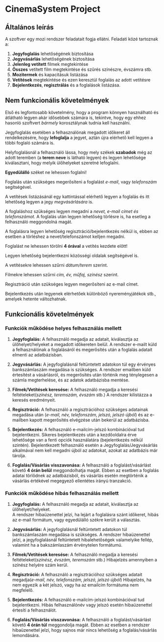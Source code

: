 # CinemaSystem Project
## Általános leírás

A szoftver egy mozi rendszer feladatait fogja ellátni. 
Feladati közé tartoznak a:

1. __Jegyfoglalás__ lehetőségének biztosítása
2. __Jegyvásárlás__ lehetőségének biztosítása
3. __Jelenleg vetített__ filmek megtekintése
4. __Összes__ vetített film megtekintése és szűrés színészre, évszámra stb.
5. __Mozitermek__ és kapacitásuk listázása
6. __Vetítések__ megtekintése és ezen keresztül foglalás az adott vetítésre
7. __Bejelentkezés__, __regisztrálás__ és a foglalások listázása.

## Nem funkcionális követelmények

Első és legfontosabb követelmény, hogy a program könnyen használható és átlátható legyen akár idősebbek számára is,
tekintve, hogy egy ehhez hasonló szoftvert _bármely_ korosztálynak tudnia kell használni.

Jegyfoglalás esetében a felhasználónak megadott időkeret áll rendelkezésére, hogy __lefoglalja__ a jegyet,
aztán újra elérhető kell legyen a többi foglaló számára is.

Helyfoglalásnál a felhasználó lássa, hogy mely székek __szabadok__ még az adott teremben (a __terem neve__ is látható legyen) és
legyen lehetősége kiválasztani, hogy melyik ülőhelyeket szeretné lefoglalni.

__Egyedülálló__ széket ne lehessen foglalni!

Foglalás után szükséges megerősíteni a foglalást *e-mail*, vagy *telefonszám* segítségével.

A vetítések listázásánál egy kattintással elérhető legyen a foglalás és itt lehetőség legyen a jegy *megvásárlására* is.

A foglaláshoz szükséges legyen megadni a *nevet, e-mail címet és telefonszámot.*
A foglalás után legyen lehetőség törlésre is, ha esetleg a felhasználó meggondolná magát.

A foglalásra legyen lehetőség regisztráció/bejelentkezés nélkül is, ebben az esetben a törléshez a nevet/telefonszámot kelljen megadni.

Foglalást ne lehessen törölni __4 órával__ a vetítés kezdete előtt!

Legyen lehetőség bejelentkezni közösségi oldalak segítségével is.

A vetítésekre lehessen szűrni *dátum/terem* szerint.

Filmekre lehessen szűrni *cím, év, műfaj, színész* szerint.

Regisztráció után szükséges legyen megerősíteni az e-mail címet.

Bejelentkezés után legyenek elérhetőek különböző nyereményjátékok stb., amelyek hetente változhatnak.

## Funkcionális követelmények
### Funkciók működése helyes felhasználás mellett

1. __Jegyfoglalás:__ 
A felhasználó megadja az adatait, kiválasztja az ülőhelyet/helyeket a megadott időkereten belül. 
A rendszer e-mailt küld a felhasználónak a foglalásáról és megerősítés után a foglalás adatait elmenti az adatbázisban.

2. __Jegyvásárlás:__ 
A jegyfoglalásnál feltüntetett adatokon túl egy érvényes bankszámlaszám megadása is szükséges.
A rendszer emailben küld értesítést a vásárlásról, és megerősítés után történik meg ténylegesen a számla megterhelése, és az adatok adatbázisba mentése.

3. __Filmek/Vetítések keresése:__ A felhasználó megadja a keresési feltételeket(*színész, teremszám, évszám* stb.)
A rendszer kilistázza a keresés eredményeit.

4. __Regisztráció:__ A felhasználó a regisztrációhoz szükséges adatainak megadása után (*e-mail, név, telefonszám, jelszó, jelszó újból*) és az e-mailben kapott megerősítés elvégzése után bekerül az adatbázisba.

5. __Bejelentkezés:__ A felhasználó e-mailcím-jelszó kombinációval tud bejelentkezni. Sikeres bejelentkezés után a kezdőoldalra érve lehetősége van a fenti opciók használatára (bejelentkezés nélkül szintén). Bejelentkezett felhasználó esetén a Jegyfoglalás/Jegyvásárlás alkalmával nem kell megadni újból az adatokat, azokat az adatbázis már tárolja.

6. __Foglalás/Vásárlás visszavonása:__ A felhasználó a foglalást/vásárlást követő __4 órán belül__ meggondolhatja magát.
Ebben az esetben a foglalás adatai törlődnek az adatbázisból, és vásárlás esetén megtörténik a vásárlás értékével megegyező ellentétes irányú tranzakció.

### Funkciók működése hibás felhasználás mellett

1. __Jegyfoglalás:__ 
A felhasználó megadja az adatait, kiválasztja az ülőhelyet/helyeket.  
A rendszer hibaüzenettel jelzi, ha lejárt a foglalásra szánt időkeret, hibás az e-mail formátum, vagy egyedülálló székre került a választás.

2. __Jegyvásárlás:__ 
A jegyfoglalásnál feltüntetett adatokon túl bankszámlaszám megadása is szükséges.
A rendszer hibaüzenettel jelzi, a jegyfoglalásnál feltüntetett hibalehetőségek valamelyike fellép, valamint ha a bakszámlaszám érvénytelen formátumú.

3. __Filmek/Vetítések keresése:__ A felhasználó megadja a keresési feltételeket(*színész, évszám, teremszám* stb.)
Hibajelzés amennyiben a színész helyére szám kerül.

4. __Regisztráció:__ A felhasználó a regisztrációhoz szükséges adatait megadja(*e-mail, név, telefonszám, jelszó, jelszó újból*)
Hibajelzés, ha nem egyezik a két jelszó, vagy ha az emailcím formátuma nem megfelelő.

5. __Bejelentkezés:__ A felhasználó e-mailcím-jelszó kombinációval tud bejelentkezni.
Hibás felhasználónév vagy jelszó esetén hibaüzenettel értesíti a felhasználót.

6. __Foglalás/Vásárlás visszavonása:__ A felhasználó a foglalást/vásárlást követő __4 órán túl__ meggondolja magát.
Ebben az esetben a rendszer hibaüzenettel jelzi, hogy sajnos már nincs lehetőség a foglalás/vásárlás lemondására.
